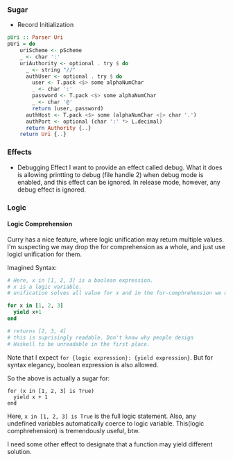 ### Sugar
- Record Initialization
```haskell
pUri :: Parser Uri
pUri = do 
    uriScheme <- pScheme
    _ <- char ':'
    uriAuthority <- optional . try $ do
      _ <- string "//"
      authUser <- optional . try $ do 
        user <- T.pack <$> some alphaNumChar
        _ <- char ':'
        password <- T.pack <$> some alphaNumChar
        _ <- char '@'
        return (user, password)
      authHost <- T.pack <$> some (alphaNumChar <|> char '.')
      authPort <- optional (char ':' *> L.decimal)
      return Authority {..}
    return Uri {..}
```

### Effects 
- Debugging Effect 
I want to provide an effect called debug. What it does is allowing printting to debug (file handle 2) when debug mode is enabled, and this effect can be ignored. In release mode, however, any debug effect is ignored.

### Logic

#### Logic Comprehension
Curry has a nice feature, where logic unification may return multiple values. I'm suspecting we may drop the for comprehension as a whole, and just use logicl unification for them.  

Imagined Syntax:

```ruby
# Here, x in [1, 2, 3] is a boolean expression.
# x is a logic variable.
# unification solves all value for x and in the for-comphrehension we may use them.

for x in [1, 2, 3]
  yield x+1
end

# returns [2, 3, 4]
# this is suprisingly readable. Don't know why people design 
# Haskell to be unreadable in the first place.

```
Note that I expect `for {logic expression}: {yield expression}`. 
But for syntax elegancy, boolean expression is also allowed. 

So the above is actually a sugar for:
```
for (x in [1, 2, 3] is True)
  yield x + 1
end
```
Here, `x in [1, 2, 3] is True` is the full logic statement. Also, any undefined variables automatically coerce to logic variable.
This(logic comphrehension) is tremendously useful, btw.

I need some other effect to designate that a function may yield different solution.
